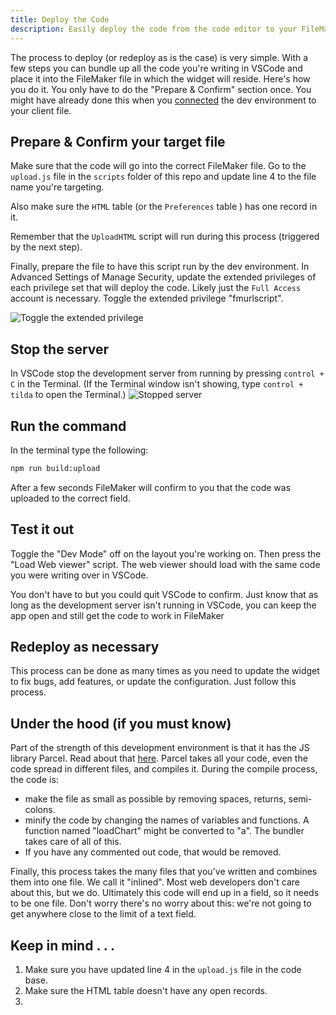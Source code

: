 ```yaml
---
title: Deploy the Code
description: Easily deploy the code from the code editor to your FileMaker file.
---
```


The process to deploy (or redeploy as is the case) is very simple. With a few steps you can bundle up all the code you're writing in VSCode and place it into the FileMaker file in which the widget will reside. Here's how you do it.
You only have to do the "Prepare & Confirm" section once. You might have already done this when you [connected](/docs/connecting-to-fm) the dev environment to your client file.

## Prepare & Confirm your target file

Make sure that the code will go into the correct FileMaker file. Go to the `upload.js` file in the `scripts` folder of this repo and update line 4 to the file name you're targeting.

Also make sure the `HTML` table (or the `Preferences` table ) has one record in it.

Remember that the `UploadHTML` script will run during this process (triggered by the next step).

Finally, prepare the file to have this script run by the dev environment. In Advanced Settings of Manage Security, update the extended privileges of each privilege set that will deploy the code. Likely just the `Full Access` account is necessary.
Toggle the extended privilege "fmurlscript".

![Toggle the extended privilege](https://im-js-in-fm-images.s3.amazonaws.com/fmurlscript.png)

## Stop the server

In VSCode stop the development server from running by pressing `control + C` in the Terminal. (If the Terminal window isn't showing, type `control + tilda` to open the Terminal.)
![Stopped server](https://im-js-in-fm-images.s3.amazonaws.com/stoppedServer.png)

## Run the command

In the terminal type the following:

```bash
npm run build:upload
```

After a few seconds FileMaker will confirm to you that the code was uploaded to the correct field.

## Test it out

Toggle the "Dev Mode" off on the layout you're working on. Then press the "Load Web viewer" script. The web viewer should load with the same code you were writing over in VSCode.

You don't have to but you could quit VSCode to confirm. Just know that as long as the development server isn't running in VSCode, you can keep the app open and still get the code to work in FileMaker

## Redeploy as necessary

This process can be done as many times as you need to update the widget to fix bugs, add features, or update the configuration. Just follow this process.

## Under the hood (if you must know)

Part of the strength of this development environment is that it has the JS library Parcel. Read about that [here](/docs/under-the-hood#Parcel).
Parcel takes all your code, even the code spread in different files, and compiles it. During the compile process, the code is:

- make the file as small as possible by removing spaces, returns, semi-colons.
- minify the code by changing the names of variables and functions. A function named "loadChart" might be converted to "a". The bundler takes care of all of this.
- If you have any commented out code, that would be removed.

Finally, this process takes the many files that you've written and combines them into one file. We call it "inlined".
Most web developers don't care about this, but we do. Ultimately this code will end up in a field, so it needs to be one file. Don't worry there's no worry about this: we're not going to get anywhere close to the limit of a text field.

## Keep in mind . . .

1. Make sure you have updated line 4 in the `upload.js` file in the code base.
2. Make sure the HTML table doesn't have any open records.
3.
